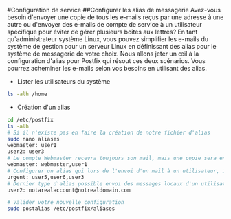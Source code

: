 #Configuration de service
##Configurer les alias de messagerie
Avez-vous besoin d'envoyer une copie de tous les e-mails reçus par une adresse à une autre ou d'envoyer des e-mails de compte de service à un utilisateur spécifique pour éviter de gérer plusieurs boîtes aux lettres? 
En tant qu'administrateur système Linux, vous pouvez simplifier les e-mails du système de gestion pour un serveur Linux en définissant des alias pour le système de messagerie de votre choix.
Nous allons jeter un œil à la configuration d'alias pour Postfix qui résout ces deux scénarios.
Vous pourrez acheminer les e-mails selon vos besoins en utilisant des alias.

- Lister les utilisateurs du système
```bash
ls -alh /home
```

- Création d'un alias
```bash
cd /etc/postfix
ls -alh
# Si il n'existe pas en faire la création de notre fichier d'alias
sudo nano aliases
webmaster: user1
user2: user3
# Le compte Webmaster recevra toujours son mail, mais une copie sera envoyé à user1
webmaster: webmaster,user1
# Configurer un alias qui lors de l'envoi d'un mail à un utilisateur, il sera également envoyé à plusieurs utilisateurs similaire (principe de liste de distribution)
urgent: user5,user6,user3
# Dernier type d'alias possible envoi des messages locaux d'un utilisateur depuis un compte externe @notrealdomain.com
user2: notarealaccount@notrealdomain.com
```
```bash
# Valider votre nouvelle configuration
sudo postalias /etc/postfix/aliases
```
